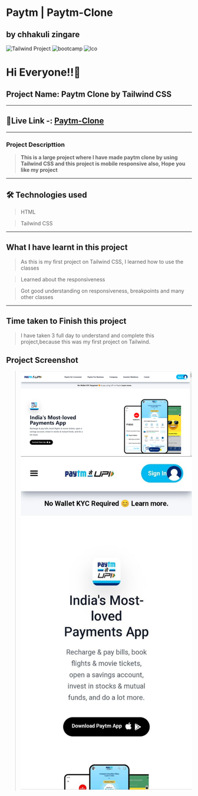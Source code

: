 # Paytm | Paytm-Clone 
## by chhakuli zingare
![Tailwind Project](https://img.shields.io/badge/Tailwind%20-project-green) ![bootcamp](https://img.shields.io/badge/JS-Bootcamp-yellow) ![lco](https://img.shields.io/badge/iNeuron-LCO-green)

# Hi Everyone!!👋

## Project Name: Paytm Clone by Tailwind CSS
---
## 🔗Live Link -: [Paytm-Clone](https://paytm-clone-by-chhakuli.netlify.app/)

---

### Project Descripttion

> **This is a large project where I have made paytm clone by using Tailwind CSS and this project is mobile responsive also, Hope you like my project**

---

## 🛠 Technologies used

> HTML

> Tailwind CSS

---

## What I have learnt in this project

> As this is my first project on Tailwind CSS, I learned how to use the classes

> Learned about the responsiveness

> Got good understanding on responsiveness, breakpoints and many other classes

---

## Time taken to Finish this project

> I have taken 3 full day to understand and complete this project,because this was my first project on Tailwind.

## Project Screenshot

> ![paytm-clone](./asset/Screenshot%20(53).png)
![paytm-clone-mobile](./asset/photo_2022-08-16_14-23-37.jpg)
